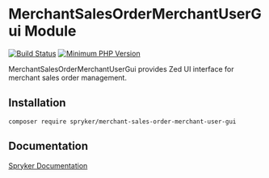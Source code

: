 # MerchantSalesOrderMerchantUserGui Module
[![Build Status](https://travis-ci.org/spryker/merchant-sales-order-merchant-user-gui.svg)](https://travis-ci.org/spryker/merchant-sales-order-merchant-user-gui)
[![Minimum PHP Version](https://img.shields.io/badge/php-%3E%3D%207.3-8892BF.svg)](https://php.net/)

MerchantSalesOrderMerchantUserGui provides Zed UI interface for merchant sales order management.

## Installation

```
composer require spryker/merchant-sales-order-merchant-user-gui
```

## Documentation

[Spryker Documentation](https://academy.spryker.com/developing_with_spryker/module_guide/modules.html)
